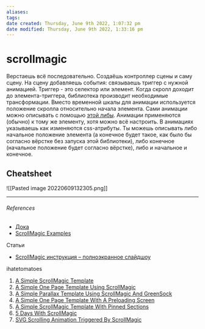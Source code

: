 ```yaml
---
aliases: 
tags: 
date created: Thursday, June 9th 2022, 1:07:32 pm
date modified: Thursday, June 9th 2022, 1:33:16 pm
---
```


# scrollmagic

Верстаешь всё последовательно. Создаёшь контроллер сцены и саму сцену. На сцену добавляешь события: связываешь триггер с нужной анимацией. Триггер - это селектор или элемент. Когда скролл доходит до элемента-триггера, библиотека производит необходимые трансформации. Вместо временной шкалы для анимации используется положение скролла относительно начала элемента. Сами анимации можно описывать с помощью [этой либы](https://greensock.com/gsap). Анимации применяются (обычно) к тому же элементу, хотя можно всё настроить. В анимациях указываешь как изменяются css-атрибуты. Ты можешь описывать либо начальное положение элемента (а конечное будет такое, как было бы согласно вёрстке без запуска этой библиотеки), либо конечное (начальное положение будет согласно вёрстке), либо и начальное и конечное.

## Cheatsheet

![[Pasted image 20220609132305.png]]

---

###### References

- [Дока](http://scrollmagic.io/docs/index.html)
- [ScrollMagic Examples](http://scrollmagic.io/examples/index.html)

Статьи

- [ScrollMagic инструкция – полноэкранное слайдшоу](http://www.creative-seo.ru/blog/plagin-scrollmagic-polnoekrannoe-slideshow/)

ihatetomatoes

1. [A Simple ScrollMagic Template](https://ihatetomatoes.net/5-days-with-scrollmagic/#scrollmagic-template-01) 
2. [A Simple One Page Template Using ScrollMagic](https://ihatetomatoes.net/a-simple-one-page-template-using-scrollmagic/)
3. [A Simple Parallax Template Using ScrollMagic And GreenSock](https://ihatetomatoes.net/a-simple-parallax-template-using-scrollmagic-and-greensock/)
4. [A Simple One Page Template With A Preloading Screen](https://ihatetomatoes.net/a-simple-one-page-template-with-a-preloading-screen/)
5. [A Simple ScrollMagic Template With Pinned Sections](https://ihatetomatoes.net/a-simple-scrollmagic-template-with-pinned-sections/)
6. [5 Days With ScrollMagic](https://ihatetomatoes.net/5-days-with-scrollmagic/)
7. [SVG Scrolling Animation Triggered By ScrollMagic]()
